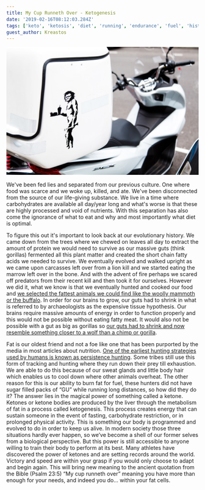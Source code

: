 ```yaml
---
title: My Cup Runneth Over - Ketogenesis
date: '2019-02-16T08:12:03.284Z'
tags: ['keto', 'ketosis', 'diet', 'running', 'endurance', 'fuel', 'history']
guest_author: Kreastos
---
```


![Caveman](./caveman.jpg)

We've been fed lies and separated from our previous culture. One where food was scarce and we woke up, killed, and ate.  We've been disconnected from the source of our life-giving substance. We live in a time where carbohydrates are available all day/year long and what's worse is that these are highly processed and void of nutrients. With this separation has also come the ignorance of what to eat and why and most importantly what diet is optimal.

To figure this out it's important to look back at our evolutionary history.  We came down from the trees where we chewed on leaves all day to extract the amount of protein we would need to survive as our massive guts (think gorillas) fermented all this plant matter and created the short chain fatty acids we needed to survive. We eventually evolved and walked upright as we came upon carcasses left over from a lion kill and we started eating the marrow left over in the bone. And with the advent of fire perhaps we scared off predators from their recent kill and then took it for ourselves.  However we did it, what we know is that we eventually hunted and cooked our food and [we selected the fattest animals we could find like the woolly mammoth or the buffalo](https://journals.plos.org/plosone/article?id=10.1371/journal.pone.0028689). In order for our brains to grow, our guts had to shrink in what is referred to by archaeologists as the expensive tissue hypothesis.   Our brains require massive amounts of energy in order to function properly and this would not be possible without eating fatty meat. It would also not be possible with a gut as big as gorillas so [our guts had to shrink and now resemble something closer to a wolf than a chimp or gorilla](http://highsteaks.com/carnivore-vs-omnivore-vs-herbivore-chart/).  

Fat is our oldest friend and not a foe like one that has been purported by the media in most articles about nutrition.  [One of the earliest hunting strategies used by humans is known as persistence hunting](http://discovermagazine.com/2006/may/tramps-like-us). Some tribes still use this form of tracking and hunting where they run down their prey till exhaustion.  We are able to do this because of our sweat glands and little body hair which enables us to cool down where other animals overheat. The other reason for this is our ability to burn fat for fuel, these hunters did not have sugar filled packs of “GU” while running long distances, so how did they do it? The answer lies in the magical power of something called a ketone.  Ketones or ketone bodies are produced by the liver through the metabolism of fat in a process called ketogenesis. This process creates energy that can sustain someone in the event of fasting, carbohydrate restriction, or in prolonged physical activity.  This is something our body is programmed and evolved to do in order to keep us alive.  In modern society those three situations hardly ever happen, so we’ve become a shell of our former selves from a biological perspective.  But this power is still accessible to anyone willing to train their body to perform at its best.  Many athletes have discovered the power of ketones and are setting records around the world. Victory and speed are within your grasp if you would only choose to adapt and begin again.  This will bring new meaning to the ancient quotation from the Bible (Psalm 23:5) “My cup runneth over” meaning you have more than enough for your needs, and indeed you do... within your fat cells.
